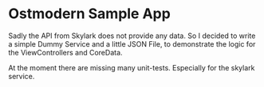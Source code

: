 
# Ostmodern Sample App

Sadly the API from Skylark does not provide any data. So I decided to write a simple Dummy Service and a little JSON File, to demonstrate the logic for the ViewControllers and CoreData.

At the moment there are missing many unit-tests. Especially for the skylark service.


